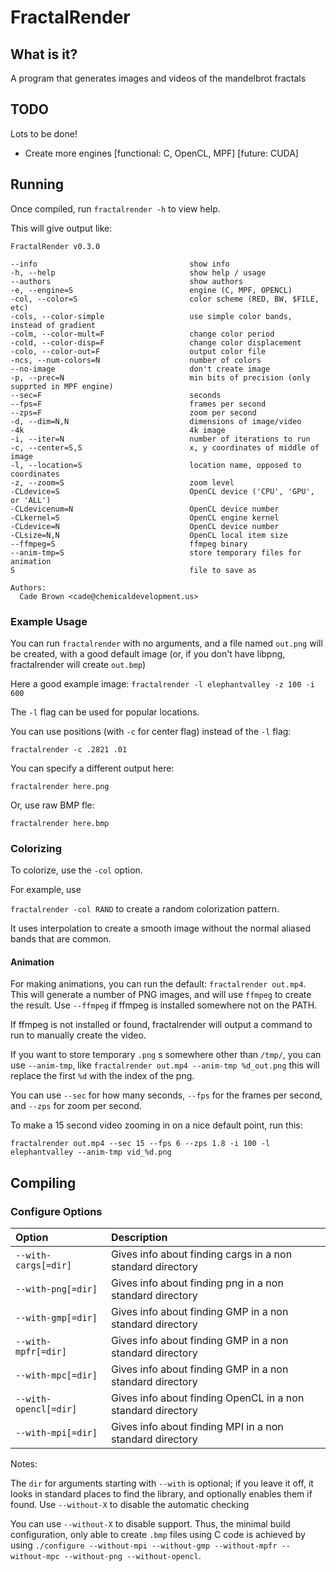 # FractalRender


## What is it?

A program that generates images and videos of the mandelbrot fractals


## TODO

Lots to be done!

  * Create more engines [functional: C, OpenCL, MPF] [future: CUDA]



## Running

Once compiled, run `fractalrender -h` to view help.

This will give output like:

```
FractalRender v0.3.0

--info                                  show info
-h, --help                              show help / usage
--authors                               show authors
-e, --engine=S                          engine (C, MPF, OPENCL)
-col, --color=S                         color scheme (RED, BW, $FILE, etc)
-cols, --color-simple                   use simple color bands, instead of gradient
-colm, --color-mult=F                   change color period
-cold, --color-disp=F                   change color displacement
-colo, --color-out=F                    output color file
-ncs, --num-colors=N                    number of colors
--no-image                              don't create image
-p, --prec=N                            min bits of precision (only supprted in MPF engine)
--sec=F                                 seconds
--fps=F                                 frames per second
--zps=F                                 zoom per second
-d, --dim=N,N                           dimensions of image/video
-4k                                     4k image
-i, --iter=N                            number of iterations to run
-c, --center=S,S                        x, y coordinates of middle of image
-l, --location=S                        location name, opposed to coordinates
-z, --zoom=S                            zoom level
-CLdevice=S                             OpenCL device ('CPU', 'GPU', or 'ALL')
-CLdevicenum=N                          OpenCL device number
-CLkernel=S                             OpenCL engine kernel
-CLdevice=N                             OpenCL device number
-CLsize=N,N                             OpenCL local item size
--ffmpeg=S                              ffmpeg binary
--anim-tmp=S                            store temporary files for animation
S                                       file to save as

Authors: 
  Cade Brown <cade@chemicaldevelopment.us>
```

### Example Usage

You can run `fractalrender` with no arguments, and a file named `out.png` will be created, with a good default image (or, if you don't have libpng, fractalrender will create `out.bmp`)

Here a good example image: `fractalrender -l elephantvalley -z 100 -i 600`

The `-l` flag can be used for popular locations.

You can use positions (with `-c` for center flag) instead of the `-l` flag:

`fractalrender -c .2821 .01`

You can specify a different output here:

`fractalrender here.png`

Or, use raw BMP fle:

`fractalrender here.bmp`


### Colorizing

To colorize, use the `-col` option.

For example, use

`fractalrender -col RAND` to create a random colorization pattern.

It uses interpolation to create a smooth image without the normal aliased bands that are common.


#### Animation

For making animations, you can run the default: `fractalrender out.mp4`. This will generate a number of PNG images, and will use `ffmpeg` to create the result. Use `--ffmpeg` if ffmpeg is installed somewhere not on the PATH.

If ffmpeg is not installed or found, fractalrender will output a command to run to manually create the video.


If you want to store temporary `.png` s somewhere other than `/tmp/`, you can use `--anim-tmp`, like `fractalrender out.mp4 --anim-tmp %d_out.png` this will replace the first `%d` with the index of the png.

You can use `--sec` for how many seconds, `--fps` for the frames per second, and `--zps` for zoom per second.

To make a 15 second video zooming in on a nice default point, run this:

`fractalrender out.mp4 --sec 15 --fps 6 --zps 1.8 -i 100 -l elephantvalley --anim-tmp vid_%d.png`


## Compiling


### Configure Options

| Option | Description |
|:------------- |:------------- |
| `--with-cargs[=dir]` | Gives info about finding cargs in a non standard directory |
| `--with-png[=dir]` | Gives info about finding png in a non standard directory |
| `--with-gmp[=dir]` | Gives info about finding GMP in a non standard directory |
| `--with-mpfr[=dir]` | Gives info about finding GMP in a non standard directory |
| `--with-mpc[=dir]` | Gives info about finding GMP in a non standard directory |
| `--with-opencl[=dir]` | Gives info about finding OpenCL in a non standard directory |
| `--with-mpi[=dir]` | Gives info about finding MPI in a non standard directory |


Notes: 

The `dir` for arguments starting with `--with` is optional; if you leave it off, it looks in standard places to find the library, and optionally enables them if found. Use `--without-X` to disable the automatic checking

You can use `--without-X` to disable support. Thus, the minimal build configuration, only able to create `.bmp` files using C code is achieved by using `./configure --without-mpi --without-gmp --without-mpfr --without-mpc --without-png --without-opencl`.



